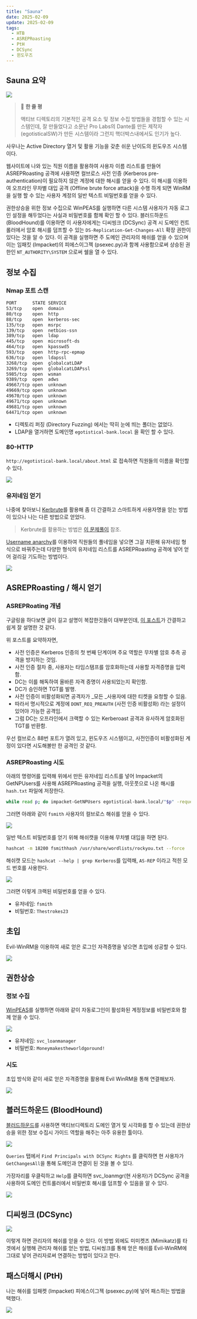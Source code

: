 ```yaml
---
title: "Sauna"
date: 2025-02-09
update: 2025-02-09
tags:
  - HTB
  - ASREPRoasting
  - PtH
  - DCSync
  - 윈도우즈
---
```


## Sauna 요약
![](https://velog.velcdn.com/images/h3llanut3lla/post/4a06e187-1d98-4268-9540-f1c4a459e2df/image.png)

> 🌟 **한 줄 평**
>
> 액티브 디렉토리의 기본적인 공격 요소 및 정보 수집 방법들을 경험할 수 있는 시스템인데, 잘 만들었다고 소문난 Pro Labs의 Dante를 만든 제작자 (egotisticalSW)가 만든 시스템이라 그런지 핵더박스내에서도 인기가 높다. 

사우나는 Active Directory 열거 및 활용 기능을 갖춘 쉬운 난이도의 윈도우즈 시스템이다. 

웹사이트에 나와 있는 직원 이름을 활용하여 사용자 이름 리스트를 만들어 ASREPRoasting 공격에 사용하면 컬브로스 사전 인증 (Kerberos pre-authentication)이 필요하지 않은 계정에 대한 해시를 얻을 수 있다. 이 해시를 이용하여 오프라인 무차별 대입 공격 (Offline brute force attack)을 수행 하게 되면 WinRM을 실행 할 수 있는 사용자 계정의 일반 텍스트 비밀번호를 얻을 수 있다. 

권한상승을 위한 정보 수집으로 WinPEAS를 실행하면 다른 시스템 사용자가 자동 로그인 설정을 해두었다는 사실과 비밀번호를 함께 확인 할 수 있다. 블러드하운드 (BloodHound)를 이용하면 이 사용자에게는 디씨씽크 (DCSync) 공격 시 도메인 컨트롤러에서 암호 해시를 덤프할 수 있는 `DS-Replication-Get-Changes-All` 확장 권한이 있다는 것을 알 수 있다. 이 공격을 실행하면 주 도메인 관리자의 해쉬를 얻을 수 있으며 이는 임패킷 (Impacket)의 피에스이그젝 (psexec.py)과 함께 사용함으로써 상승된 권한인 `NT_AUTHORITY\SYSTEM` 으로써 쉘을 열 수 있다. 

## 정보 수집
### Nmap 포트 스캔
```sh
PORT      STATE SERVICE                    
53/tcp    open  domain 
80/tcp    open  http
88/tcp    open  kerberos-sec
135/tcp   open  msrpc
139/tcp   open  netbios-ssn
389/tcp   open  ldap
445/tcp   open  microsoft-ds                          
464/tcp   open  kpasswd5
593/tcp   open  http-rpc-epmap
636/tcp   open  ldapssl
3268/tcp  open  globalcatLDAP              
3269/tcp  open  globalcatLDAPssl
5985/tcp  open  wsman
9389/tcp  open  adws
49667/tcp open  unknown
49669/tcp open  unknown
49670/tcp open  unknown
49671/tcp open  unknown
49681/tcp open  unknown
64471/tcp open  unknown
```
- 디렉토리 퍼징 (Directory Fuzzing) 에서는 딱히 눈에 띄는 폴더는 없었다. 
- LDAP을 열거하면 도메인명 `egotistical-bank.local` 을 확인 할 수 있다. 

### 80-HTTP
`http://egotistical-bank.local/about.html` 로 접속하면 직원들의 이름을 확인할 수 있다. 

![](https://velog.velcdn.com/images/h3llanut3lla/post/be597dbd-270e-439f-9379-9d46daf99b85/image.png)

### 유저네임 얻기
나중에 찾아보니 [Kerbrute](https://github.com/ropnop/kerbrute)를 활용해 좀 더 간결하고 스마트하게 사용자명을 얻는 방법이 있으나 나는 다른 방법으로 얻었다.

>Kerbrute를 활용하는 방법은 [이 문제풀이](https://0xdf.gitlab.io/2020/07/18/htb-sauna.html#recon) 참조. 

[Username anarchy](https://github.com/urbanadventurer/username-anarchy)를 이용하여 직원들의 풀네임을 넣으면 그걸 치환해 유저네임 형식으로 바꿔주는데 다양한 형식의 유저네임 리스트를 ASREPRoasting 공격에 넣어 얻어 걸리길 기도하는 방법이다. 

![](https://velog.velcdn.com/images/h3llanut3lla/post/88c244c4-5d61-4be2-8646-8c54a7caf1cc/image.png)

## ASREPRoasting / 해시 얻기
### ASREPRoating 개념
구글링을 하다보면 글이 길고 설명이 복잡한것들이 대부분인데, [이 포스트](https://m0chan.github.io/2019/07/31/How-To-Attack-Kerberos-101.html#as-rep-roasting)가 간결하고 쉽게 잘 설명한 것 같다. 

위 포스트를 요약하자면, 
- 사전 인증은 Kerberos 인증의 첫 번째 단계이며 주요 역할은 무차별 암호 추측 공격을 방지하는 것임. 
- 사전 인증 절차 중, 사용자는 타임스탬프를 암호화하는데 사용할 자격증명을 입력함. 
- DC는 이를 해독하여 올바른 자격 증명이 사용되었는지 확인함. 
- DC가 승인하면 TGT를 발행.
- 사전 인증이 비활성화되면 공격자가 _모든 _사용자에 대한 티켓을 요청할 수 있음.
- 따라서 명시적으로 계정에 `DONT_REQ_PREAUTH` (사전 인증 비활성화) 라는 설정이 있어야 가능한 공격임. 
- 그럼 DC는 오프라인에서 크랙할 수 있는 Kerberoast 공격과 유사하게 암호화된 TGT를 반환함. 

우선 컬브로스 88번 포트가 열려 있고, 윈도우즈 시스템이고, 사전인증이 비활성화된 계정이 있다면 시도해볼만 한 공격인 것 같다. 

### ASREPRoasting 시도
아래의 명령어를 입력해 위에서 만든 유저네임 리스트를 넣어 Impacket의 GetNPUsers를 사용해 ASREPRoasting 공격을 실행, 아웃풋으로 나온 해시를 `hash.txt` 파일에 저장한다. 

```sh
while read p; do impacket-GetNPUsers egotistical-bank.local/"$p" -request -no-pass -dc-ip 10.10.10.175 >> hash.txt; done < unames.txt
```

그러면 아래와 같이 `fsmith` 사용자의 컬브로스 해쉬를 얻을 수 있다. 

![](https://velog.velcdn.com/images/h3llanut3lla/post/55f4b870-d498-48b7-969a-6d4cd964d98a/image.png)

일반 텍스트 비밀번호를 얻기 위해 해쉬캣을 이용해 무차별 대입을 하면 된다. 

```sh
hashcat -m 18200 fsmithhash /usr/share/wordlists/rockyou.txt --force
```

해쉬캣 모드는 `hashcat --help | grep Kerberos`를 입력해, `AS-REP` 이라고 적힌 모드 번호를 사용한다. 

![](https://velog.velcdn.com/images/h3llanut3lla/post/78b5413e-a491-483c-8936-f1744512efba/image.png)

그러면 이렇게 크랙된 비밀번호를 얻을 수 있다. 

- 유저네임: `fsmith`
- 비밀번호: `Thestrokes23`


## 초입
Evil-WinRM을 이용하여 새로 얻은 로그인 자격증명을 넣으면 초입에 성공할 수 있다. 

![](https://velog.velcdn.com/images/h3llanut3lla/post/43b2d8fa-fe29-411c-97df-7fd457d3aebf/image.png)

## 권한상승
### 정보 수집
[WinPEAS](https://github.com/peass-ng/PEASS-ng/blob/master/winPEAS/winPEASexe/README.md)를 실행하면 아래와 같이 자동로그인이 활성화된 계정정보를 비밀번호와 함께 얻을 수 있다. 

![](https://velog.velcdn.com/images/h3llanut3lla/post/7143ac67-0377-4a57-b206-1d392687d4c0/image.png)

- 유저네임: `svc_loanmanager`
- 비밀번호: `Moneymakestheworldgoround!`

### 시도 
초입 방식와 같이 새로 얻은 자격증명을 활용해 Evil WinRM을 통해 연결해보자. 

![](https://velog.velcdn.com/images/h3llanut3lla/post/779305e0-89f4-430f-a9bf-9435496ee062/image.png)

## 블러드하운드 (BloodHound)
[블러드하운드](https://github.com/SpecterOps/BloodHound-Legacy)를 사용하면 액티브디렉토리 도메인 열거 및 시각화를 할 수 있는데 권한상승을 위한 정보 수집시 가이드 역할을 해주는 아주 유용한 툴이다. 

![](https://velog.velcdn.com/images/h3llanut3lla/post/ee48adf9-5457-41dc-af91-e94e39c5235f/image.png)

`Queries` 탭에서 `Find Principals with DCSync Rights` 를 클릭하면 현 사용자가 `GetChangesAll`을 통해 도메인과 연결이 된 것을 볼 수 있다.

가장자리를 우클릭하고 `Help`를 클릭하면 svc_loanmgr(현 사용자)가 DCSync 공격을 사용하여 도메인 컨트롤러에서 비밀번호 해시를 덤프할 수 있음을 알 수 있다.

![](https://velog.velcdn.com/images/h3llanut3lla/post/63046407-49dc-4d39-828d-1a0461df8a88/image.png)

## 디씨씽크 (DCSync)
![](https://velog.velcdn.com/images/h3llanut3lla/post/8682c72b-2a15-43ad-984b-c520fd415b15/image.png)

이렇게 하면 관리자의 해쉬를 얻을 수 있다. 
이 방법 외에도 미미켓즈 (Mimikatz)를 타겟에서 실행해 관리자 해쉬를 얻는 방법, 디씨씽크를 통해 얻은 해쉬를 Evil-WinRM에 그대로 넣어 관리자로써 연결하는 방법이 있다고 한다. 

## 패스더해시 (PtH)
나는 해쉬를 임패켓 (Impacket) 피에스이그젝 (psexec.py)에 넣어 패스하는 방법을 택했다. 

![](https://velog.velcdn.com/images/h3llanut3lla/post/bb50f669-d675-4dc1-b889-b7e982d0b215/image.png)
